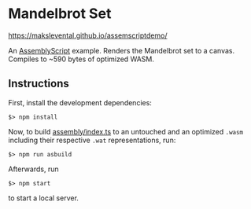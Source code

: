 Mandelbrot Set
==============

https://makslevental.github.io/assemscriptdemo/

An [AssemblyScript](http://assemblyscript.org) example. Renders the Mandelbrot set to a canvas. Compiles to ~590 bytes of optimized WASM.

Instructions
------------

First, install the development dependencies:

```
$> npm install
```

Now, to build [assembly/index.ts](./assembly/index.ts) to an untouched and an optimized `.wasm` including their respective `.wat` representations, run:

```
$> npm run asbuild
```

Afterwards, run

```
$> npm start
```

to start a local server.
